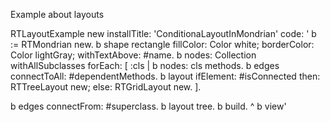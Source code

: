 Example about layouts

RTLayoutExample new installTitle: 'ConditionaLayoutInMondrian' 
		code:
		'
b := RTMondrian new.
b shape rectangle
	fillColor: Color white;
	borderColor: Color lightGray;
	withTextAbove: #name.
b nodes: Collection withAllSubclasses forEach: [ :cls |
	b nodes: cls methods.
	b edges connectToAll: #dependentMethods.
	b layout 
		ifElement: #isConnected then: RTTreeLayout new;
		else: RTGridLayout new.
 ].

b edges connectFrom: #superclass.
b layout tree.
b build.
^ b view'
	